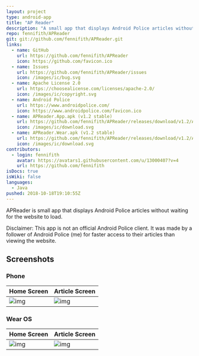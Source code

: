 ```yaml
---
layout: project
type: android-app
title: "AP Reader"
description: "A small app that displays Android Police articles without waiting for the website to load."
repo: fennifith/APReader
git: git://github.com/fennifith/APReader.git
links:
  - name: GitHub
    url: https://github.com/fennifith/APReader
    icon: https://github.com/favicon.ico
  - name: Issues
    url: https://github.com/fennifith/APReader/issues
    icon: /images/ic/bug.svg
  - name: Apache License 2.0
    url: https://choosealicense.com/licenses/apache-2.0/
    icon: /images/ic/copyright.svg
  - name: Android Police
    url: https://www.androidpolice.com/
    icon: https://www.androidpolice.com/favicon.ico
  - name: APReader.App.apk (v1.2 stable)
    url: https://github.com/fennifith/APReader/releases/download/v1.2/APReader.App.apk
    icon: /images/ic/download.svg
  - name: APReader.Wear.apk (v1.2 stable)
    url: https://github.com/fennifith/APReader/releases/download/v1.2/APReader.Wear.apk
    icon: /images/ic/download.svg
contributors:
  - login: fennifith
    avatar: https://avatars1.githubusercontent.com/u/13000407?v=4
    url: https://github.com/fennifith
isDocs: true
isWiki: false
languages:
  - Java
pushed: 2018-10-18T19:10:55Z
---
```


APReader is small app that displays Android Police articles without waiting for the website to load.

Disclaimer: This app is not an official Android Police client. It was made by a follower of Android Police (me) for faster access to their articles than viewing the website.

## Screenshots
### Phone

|Home Screen|Article Screen|
|-----|-----|
|![img](https://raw.githubusercontent.com/fennifith/APReader/master/./.github/images/main.png?raw=true)|![img](https://raw.githubusercontent.com/fennifith/APReader/master/./.github/images/article.png?raw=true)|

### Wear OS

|Home Screen|Article Screen|
|-----|-----|
|![img](./.github/images/wear-main.png?raw=true)|![img](./.github/images/wear-article.png?raw=true)|
